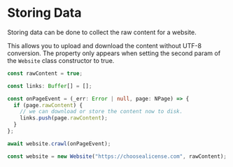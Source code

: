 # Storing Data

Storing data can be done to collect the raw content for a website.

This allows you to upload and download the content without UTF-8 conversion. The property only appears when
setting the second param of the `Website` class constructor to true.

```ts
const rawContent = true;

const links: Buffer[] = [];

const onPageEvent = (_err: Error | null, page: NPage) => {
  if (page.rawContent) {
    // we can download or store the content now to disk.
    links.push(page.rawContent);
  }
};

await website.crawl(onPageEvent);

const website = new Website("https://choosealicense.com", rawContent);
```
